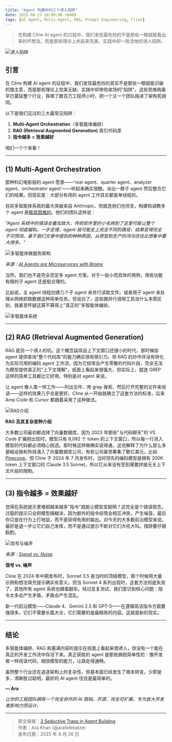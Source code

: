 ```yaml
---
title: "Agent 构建中的三个诱人陷阱"
date: 2025-08-27 10:00:00 +0800
tags: [AI Agent, Multi-Agent, RAG, Prompt Engineering, Cline]
---
```


> 在构建 Cline AI agent 的过程中，我们发现最危险的不是那些一眼就能看出来的坏想法，而是那些理论上听起来完美、实践中却一败涂地的诱人陷阱。

![诱人陷阱](https://cline.ghost.io/content/images/2025/08/u9318423161_tempting_trap_interpreted_in_nature_in_the_style__26705fd3-2f3e-430c-a10d-aae540aa1853_2-1.png)

## 引言

在 Cline 构建 AI agent 的征程中，我们发现最危险的其实不是那些一眼就能识破的馊主意，而是那些理论上完美无缺、实践中却惨败收场的"陷阱"。这些思维病毒早已蔓延整个行业，吞噬了数百万工程师小时，把一个又一个团队拖进了架构死胡同。

以下是我们见过的三大最常见陷阱：

1. **Multi-Agent Orchestration**（多智能体编排）
2. **RAG (Retrieval Augmented Generation)** 索引代码库
3. **指令越多 = 效果越好**

咱们一个个来看！

---

## (1) Multi-Agent Orchestration

那种科幻电影般的 agent 愿景——'rear agent、quarter agent、analyzer agent、orchestrator agent'——听起来确实很酷，派出一群子 agent 然后整合它们的结果。但现实是：大部分有用的 agent 工作其实都是单线程的。

目前多智能体系统的最大突破来自 Anthropic，但就连他们也坦言，构建和调教多个 agent 是[极其困难的](https://www.anthropic.com/engineering/multi-agent-research-system)。他们的团队这样说：

_"Agent 系统中的错误会叠加放大，传统软件里的小毛病到了这里可能让整个 agent 彻底偏轨。一步走错，agent 就可能走上完全不同的路径，结果变得完全不可预测。基于我们文章中提到的种种原因，从原型到生产的鸿沟往往比想象中要大得多。"_

![多智能体微服务架构](https://cline.ghost.io/content/images/2025/08/image-27.png)

_来源：[AI Agents are Microservices with Brains](https://seanfalconer.medium.com/ai-agents-are-microservices-with-brains-ccb42d1504d7)_

当然，我们也不是完全否定多 agent 方案。对于一些小而具体的用例，用些功能有限的子 agent 还是挺合理的。

比如说，主 agent 线程创建几个子 agent 来并行读取文件。或者用子 agent 来处理从网络抓取数据这种简单任务。但说白了，这些跟并行调用工具没什么本质区别，我甚至怀疑这算不算得上"真正的"多智能体编排。

![多智能体系统](https://cline.ghost.io/content/images/2025/08/image-33.png)

---

## (2) RAG (Retrieval Augmented Generation)

RAG 是另一个诱人的坑。这个概念延续自上下文窗口还很小的时代，那时候给 agent 提供查询"整个代码库"的能力确实很有吸引力。但 RAG 的炒作并没有转化为实际可用的编码 agent 工作流，因为它经常会产生零散的代码片段，完全无法为模型提供真正的"上下文理解"。纸面上看起来很强大，但实际上，就连 GREP 这样的简单工具都比它好用，特别是对 agent 来说。

让 agent 像人类一样工作——列出文件、用 grep 搜索、然后打开完整的文件来阅读——这样的效果几乎总是更好。Cline 从一开始就确立了这套方法的标准，后来 Amp Code 和 Cursor 都跟着采用了这种做法。

![RAG介绍](https://cline.ghost.io/content/images/2025/08/image-32.png)

**RAG 及其复杂变种介绍**

大多数公司最初都选择了向量数据库，因为 2023 年那些"与代码聊天"的 VS Code 扩展刚出现时，模型只有 8,092 个 token 的上下文窗口，所以每一行进入模型的代码都必须精心挑选。那时候这样做确实说得通，这也解释了为什么那么多基础设施和热钱涌入了向量数据库公司，有些公司甚至筹集了数亿美元，比如 [Pinecone](https://www.pinecone.io/)。但 Cline 于 2024 年 7 月发布时，当时领先的编码模型是拥有 200K token 上下文窗口的 Claude 3.5 Sonnet，所以它从来没有受到需要拼接无关上下文片段的限制。

---

## (3) 指令越多 = 效果越好

觉得在系统提示里堆砌越来越多"指令"就能让模型变聪明？这完全是个错误观念。过载的提示只会把模型搞糊涂，因为额外的指令经常会相互冲突，产生噪音。最后你只是在行为上打地鼠，而不是获得有用的输出。对今天的大多数前沿模型来说，最好是退一步让它们自己发挥，而不是通过提示不断对它们大吼大叫。措辞要仔细斟酌。

![信号与噪声](https://cline.ghost.io/content/images/2025/08/image-31.png)

_来源：[Signal vs. Noise](https://nolongerset.com/signal-vs-noise/)_

**信号 vs. 噪声**

Cline 在 2024 年中期发布时，Sonnet 3.5 是当时的顶级模型，那个时候用大量示例和想法填充提示确实有意义。但当 Sonnet 4 系列出现时，这套方法彻底失效了，其他所有 agent 系统也跟着翻车。经过反复测试，我们意识到核心问题：指令太多会产生矛盾，矛盾会产生混乱。

新一代前沿模型——Claude 4、Gemini 2.5 和 GPT-5——在遵循简洁指令方面要强得多。它们不需要长篇大论，它们需要的是最精炼的内容。这就是新的现实。

---

## 结论

多智能体编排、RAG 和塞满内容的提示在纸面上看起来很诱人，但没有一个能在真正的开发工作流中存活下来。真正获胜的 agent 是那些拥抱简单性的：像开发者一样阅读代码，相信模型的能力，让路走得通畅。

虽然整个行业还在追逐架构上的复杂性，但基本面已经发生了根本转变。少即是多，清晰胜过聪明，最好的 AI agent 往往是最简单的。

**— Ara**

_让你的工程团队拥有一个完全协作的 AI 搭档。开源、完全可扩展，专为放大开发者影响力而设计。_

---

> 原文链接：[3 Seductive Traps in Agent Building](https://cline.bot/blog/3-seductive-traps-in-agent-building)  
> 作者：Ara Khan (@arafatkkatze)  
> 发布日期：2025 年 8 月 26 日
